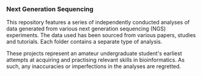 ### Next Generation Sequencing
This repository features a series of independently conducted analyses of data generated from various next generation sequencing (NGS) experiments. The data used has been sourced from various papers, studies and tutorials. Each folder contains a separate type of analysis.

These projects represent an amateur undergraduate student's earliest attempts at acquiring and practising relevant skills in bioinformatics. As such, any inaccuracies or imperfections in the analyses are regretted.
